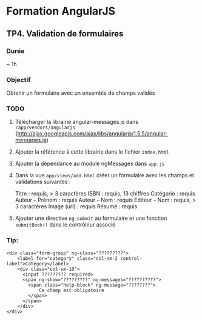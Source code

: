 # Formation AngularJS

## TP4. Validation de formulaires

### Durée
~ 1h

### Objectif

Obtenir un formulaire avec un ensemble de champs validés

### TODO

1. Télécharger la librairie angular-messages.js dans ```/app/vendors/angularjs``` (http://ajax.googleapis.com/ajax/libs/angularjs/1.5.5/angular-messages.js)
2. Ajouter la référence à cette librairie dans le fichier ```index.html```
3. Ajouter la dépendance au module ngMessages dans ```app.js```
4. Dans la vue ```app/views/add.html``` créer un formulaire avec les champs et validations suivantes :

    Titre : requis, > 3 caractères
    ISBN : requis, 13 chiffres
    Catégorie : requis
    Auteur – Prénom : requis
    Auteur – Nom : requis
    Editeur – Nom : requis, > 3 caractères
    Image (url) : requis
    Résumé : requis
 
5. Ajouter une directive ```ng-submit``` au formulaire et une fonction ```submitBook()``` dans le contrôleur associé

### Tip:

``` 
<div class="form-group" ng-class="?????????">
    <label for="category" class="col-sm-2 control-label">Category</label>
    <div class="col-sm-10">
      <input ????????? required>
      <span ng-show="?????????" ng-messages="??????????">
        <span class="help-block" ng-message="????????">
            Ce champ est obligatoire
        </span>
      </span>
    </div>
</div>
```